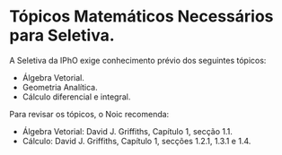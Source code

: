 # Tópicos Matemáticos Necessários para Seletiva.

A Seletiva da IPhO exige conhecimento prévio dos seguintes tópicos:

- Álgebra Vetorial.
- Geometria Analítica.
- Cálculo diferencial e integral.

Para revisar os tópicos, o Noic recomenda:

- Álgebra Vetorial: David J. Griffiths, Capítulo 1, secção 1.1.
- Cálculo: David J. Griffiths, Capítulo 1, secções 1.2.1, 1.3.1 e 1.4.
